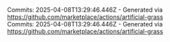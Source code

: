Commits: 2025-04-08T13:29:46.446Z - Generated via https://github.com/marketplace/actions/artificial-grass
<br>
Commits: 2025-04-08T13:29:46.446Z - Generated via https://github.com/marketplace/actions/artificial-grass
<br>
